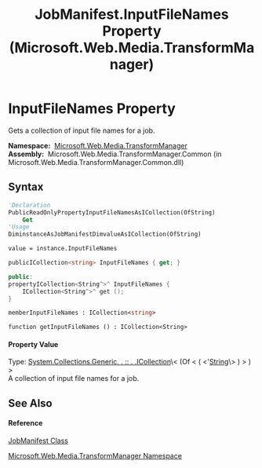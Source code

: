 ﻿---
title: JobManifest.InputFileNames Property  (Microsoft.Web.Media.TransformManager)
TOCTitle: InputFileNames Property
ms:assetid: P:Microsoft.Web.Media.TransformManager.JobManifest.InputFileNames
ms:mtpsurl: https://msdn.microsoft.com/en-us/library/microsoft.web.media.transformmanager.jobmanifest.inputfilenames(v=VS.90)
ms:contentKeyID: 35520801
ms.date: 06/14/2012
mtps_version: v=VS.90
f1_keywords:
- Microsoft.Web.Media.TransformManager.JobManifest.get_InputFileNames
- Microsoft.Web.Media.TransformManager.JobManifest.InputFileNames
dev_langs:
- CSharp
- JScript
- VB
- FSharp
- c++
api_location:
- Microsoft.Web.Media.TransformManager.Common.dll
api_name:
- Microsoft.Web.Media.TransformManager.JobManifest.get_InputFileNames
- Microsoft.Web.Media.TransformManager.JobManifest.InputFileNames
api_type:
- Managed
topic_type:
- apiref
- kbSyntax
product_family_name: VS
ROBOTS: INDEX,FOLLOW
---

# InputFileNames Property

Gets a collection of input file names for a job.

**Namespace:**  [Microsoft.Web.Media.TransformManager](microsoft-web-media-transformmanager-namespace.md)  
**Assembly:**  Microsoft.Web.Media.TransformManager.Common (in Microsoft.Web.Media.TransformManager.Common.dll)

## Syntax

``` vb
'Declaration
PublicReadOnlyPropertyInputFileNamesAsICollection(OfString)
    Get
'Usage
DiminstanceAsJobManifestDimvalueAsICollection(OfString)

value = instance.InputFileNames
```

``` csharp
publicICollection<string> InputFileNames { get; }
```

``` c++
public:
propertyICollection<String^>^ InputFileNames {
    ICollection<String^>^ get ();
}
```

``` fsharp
memberInputFileNames : ICollection<string>
```

``` jscript
function getInputFileNames () : ICollection<String>
```

#### Property Value

Type: [System.Collections.Generic. . :: . .ICollection](https://msdn.microsoft.com/en-us/library/92t2ye13\(v=vs.90\))\< (Of \< ( \<'[String](https://msdn.microsoft.com/en-us/library/s1wwdcbf\(v=vs.90\))\> ) \> ) \>  
A collection of input file names for a job.  

## See Also

#### Reference

[JobManifest Class](jobmanifest-class-microsoft-web-media-transformmanager.md)

[Microsoft.Web.Media.TransformManager Namespace](microsoft-web-media-transformmanager-namespace.md)

